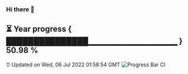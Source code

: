 ### Hi there 👋
⏳ Year progress { ███████████████▁▁▁▁▁▁▁▁▁▁▁▁▁▁▁ } 50.98 %
---
⏰ Updated on Wed, 06 Jul 2022 01:58:54 GMT
![Progress Bar CI](https://github.com/liununu/liununu/workflows/Progress%20Bar%20CI/badge.svg)
